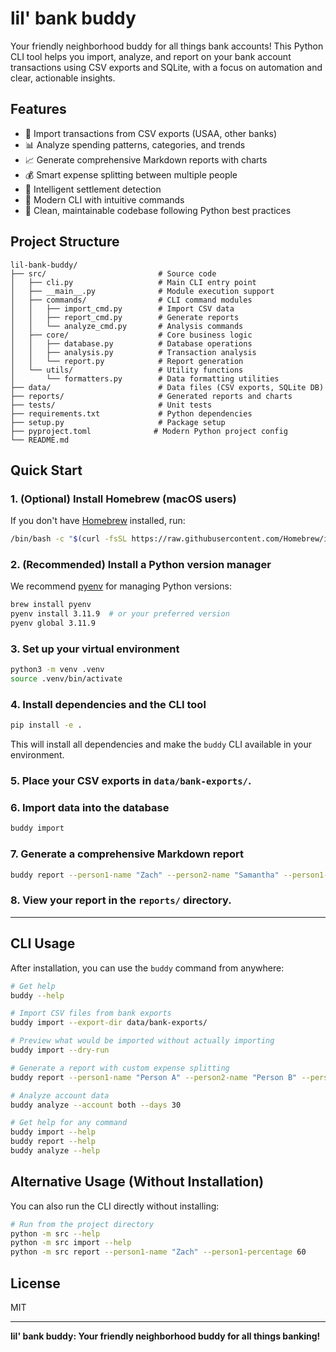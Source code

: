 # lil' bank buddy

Your friendly neighborhood buddy for all things bank accounts! This Python CLI tool helps you import, analyze, and report on your bank account transactions using CSV exports and SQLite, with a focus on automation and clear, actionable insights.

## Features
- 🏦 Import transactions from CSV exports (USAA, other banks)
- 📊 Analyze spending patterns, categories, and trends  
- 📈 Generate comprehensive Markdown reports with charts
- 💰 Smart expense splitting between multiple people
- 🧠 Intelligent settlement detection
- 🚀 Modern CLI with intuitive commands
- 📁 Clean, maintainable codebase following Python best practices

## Project Structure
```
lil-bank-buddy/
├── src/                         # Source code
│   ├── cli.py                   # Main CLI entry point
│   ├── __main__.py              # Module execution support
│   ├── commands/                # CLI command modules
│   │   ├── import_cmd.py        # Import CSV data
│   │   ├── report_cmd.py        # Generate reports
│   │   └── analyze_cmd.py       # Analysis commands
│   ├── core/                    # Core business logic
│   │   ├── database.py          # Database operations
│   │   ├── analysis.py          # Transaction analysis
│   │   └── report.py            # Report generation
│   └── utils/                   # Utility functions
│       └── formatters.py        # Data formatting utilities
├── data/                        # Data files (CSV exports, SQLite DB)
├── reports/                     # Generated reports and charts
├── tests/                       # Unit tests
├── requirements.txt             # Python dependencies
├── setup.py                     # Package setup
├── pyproject.toml              # Modern Python project config
└── README.md
```

## Quick Start

### 1. (Optional) Install Homebrew (macOS users)
If you don't have [Homebrew](https://brew.sh/) installed, run:
```zsh
/bin/bash -c "$(curl -fsSL https://raw.githubusercontent.com/Homebrew/install/HEAD/install.sh)"
```

### 2. (Recommended) Install a Python version manager
We recommend [pyenv](https://github.com/pyenv/pyenv) for managing Python versions:
```zsh
brew install pyenv
pyenv install 3.11.9  # or your preferred version
pyenv global 3.11.9
```

### 3. Set up your virtual environment
```zsh
python3 -m venv .venv
source .venv/bin/activate
```

### 4. Install dependencies and the CLI tool
```zsh
pip install -e .
```
This will install all dependencies and make the `buddy` CLI available in your environment.

### 5. Place your CSV exports in `data/bank-exports/`.

### 6. Import data into the database
```zsh
buddy import
```

### 7. Generate a comprehensive Markdown report
```zsh
buddy report --person1-name "Zach" --person2-name "Samantha" --person1-percentage 60
```

### 8. View your report in the `reports/` directory.

---

## CLI Usage

After installation, you can use the `buddy` command from anywhere:

```zsh
# Get help
buddy --help

# Import CSV files from bank exports
buddy import --export-dir data/bank-exports/

# Preview what would be imported without actually importing
buddy import --dry-run

# Generate a report with custom expense splitting
buddy report --person1-name "Person A" --person2-name "Person B" --person1-percentage 60

# Analyze account data
buddy analyze --account both --days 30

# Get help for any command
buddy import --help
buddy report --help
buddy analyze --help
```

## Alternative Usage (Without Installation)

You can also run the CLI directly without installing:

```zsh
# Run from the project directory
python -m src --help
python -m src import --help
python -m src report --person1-name "Zach" --person1-percentage 60
```

## License
MIT

---
**lil' bank buddy: Your friendly neighborhood buddy for all things banking!**
